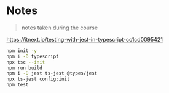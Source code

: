 # Notes

> notes taken during the course

<!-- https://gitignore.io -->
<!-- https://github.com/github/gitignore -->

https://itnext.io/testing-with-jest-in-typescript-cc1cd0095421

```sh
npm init -y
npm i -D typescript
npx tsc --init
npm run build
npm i -D jest ts-jest @types/jest
npx ts-jest config:init
npm test
```

